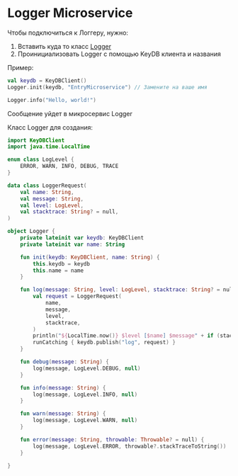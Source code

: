 # Logger Microservice

Чтобы подключиться к Логгеру, нужно:

1. Вставить куда то класс [Logger](src/main/kotlin/Logger.kt)
2. Проинициализовать Logger с помощью KeyDB клиента и названия

Пример:

```kotlin
val keydb = KeyDBClient()
Logger.init(keydb, "EntryMicroservice") // Замените на ваше имя

Logger.info("Hello, world!")
```
Сообщение уйдет в микросервис Logger

Класс Logger для создания:
```kotlin
import KeyDBClient
import java.time.LocalTime

enum class LogLevel {
    ERROR, WARN, INFO, DEBUG, TRACE
}

data class LoggerRequest(
    val name: String,
    val message: String,
    val level: LogLevel,
    val stacktrace: String? = null,
)

object Logger {
    private lateinit var keydb: KeyDBClient
    private lateinit var name: String

    fun init(keydb: KeyDBClient, name: String) {
        this.keydb = keydb
        this.name = name
    }

    fun log(message: String, level: LogLevel, stacktrace: String? = null) {
        val request = LoggerRequest(
            name,
            message,
            level,
            stacktrace,
        )
        println("${LocalTime.now()} $level [$name] $message" + if (stacktrace != null) "\n$stacktrace" else "")
        runCatching { keydb.publish("log", request) }
    }

    fun debug(message: String) {
        log(message, LogLevel.DEBUG, null)
    }

    fun info(message: String) {
        log(message, LogLevel.INFO, null)
    }

    fun warn(message: String) {
        log(message, LogLevel.WARN, null)
    }

    fun error(message: String, throwable: Throwable? = null) {
        log(message, LogLevel.ERROR, throwable?.stackTraceToString())
    }

}
```
